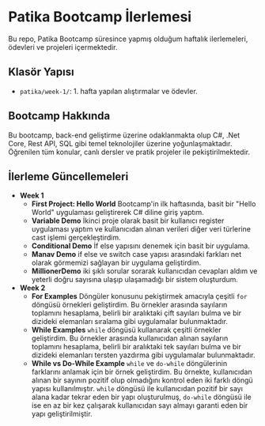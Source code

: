 # Patika Bootcamp İlerlemesi

Bu repo, Patika Bootcamp süresince yapmış olduğum haftalık ilerlemeleri, ödevleri ve projeleri içermektedir.

## Klasör Yapısı

- `patika/week-1/`: 1. hafta yapılan alıştırmalar ve ödevler.

## Bootcamp Hakkında

Bu bootcamp, back-end geliştirme üzerine odaklanmakta olup C#, .Net Core, Rest API, SQL gibi temel teknolojiler üzerine yoğunlaşmaktadır. Öğrenilen tüm konular, canlı dersler ve pratik projeler ile pekiştirilmektedir.


## İlerleme Güncellemeleri

- **Week 1**
    - **First Project: Hello World**
    Bootcamp'in ilk haftasında, basit bir "Hello World" uygulaması geliştirerek C# diline giriş yaptım.
    - **Variable Demo**
    İkinci proje olarak basit bir kullanıcı register uygulaması yaptım ve kullanıcıdan alınan verileri diğer veri türlerine cast işlemi gerçekleştirdim.
    - **Conditional Demo**
    İf else yapısını denemek için basit bir uygulama.
    - **Manav Demo**
    if else ve switch case yapısı arasındaki farkları net olarak görmemizi sağlayan bir uygulama geliştirdim.
    - **MillionerDemo**
    iki şıklı sorular sorarak kullanıcıdan cevapları aldım ve yeterli doğru sayısına ulaşıp ulaşamadığı bir sistem oluşturdum.
- **Week 2**
    - **For Examples**
    Döngüler konusunu pekiştirmek amacıyla çeşitli `for` döngüsü örnekleri geliştirdim. Bu örnekler arasında sayıların toplamını hesaplama, belirli bir aralıktaki çift sayıları bulma ve bir dizideki elemanları sıralama gibi uygulamalar bulunmaktadır.
    - **While Examples**
    `while` döngüsü kullanarak çeşitli örnekler geliştirdim. Bu örnekler arasında kullanıcıdan alınan sayıların toplamını hesaplama, belirli bir aralıktaki tek sayıları bulma ve bir dizideki elemanları tersten yazdırma gibi uygulamalar bulunmaktadır.
    - **While vs Do-While Example**
        `while` ve `do-while` döngülerinin farklarını anlamak için bir örnek geliştirdim. Bu örnekte, kullanıcıdan alınan bir sayının pozitif olup olmadığını kontrol eden iki farklı döngü yapısı kullanılmıştır. 
        `while` döngüsü ile kullanıcıdan pozitif bir sayı alana kadar tekrar eden bir yapı oluşturulmuş, `do-while` döngüsü ile ise en az bir kez çalışarak kullanıcıdan sayı almayı garanti eden bir yapı geliştirilmiştir.
